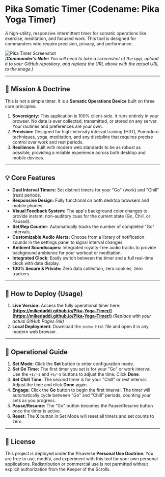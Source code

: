 # Pika Somatic Timer (Codename: Pika Yoga Timer)

A high-utility, responsive intermittent timer for somatic operations like exercise, meditation, and focused work. This tool is designed for commanders who require precision, privacy, and performance.

![Pika Timer Screenshot](https://user-images.githubusercontent.com/your-username/your-repo/your-screenshot-filename.png)  
*(**Commander's Note:** You will need to take a screenshot of the app, upload it to your GitHub repository, and replace the URL above with the actual URL to the image.)*

---

## 🧭 Mission & Doctrine

This is not a simple timer. It is a **Somatic Operations Device** built on three core principles:

1.  **Sovereignty:** This application is 100% client-side. It runs entirely in your browser. No data is ever collected, transmitted, or stored on any server. Your routines and preferences are your own.
2.  **Precision:** Designed for high-intensity interval training (HIIT), Pomodoro techniques, yoga, meditation, and any discipline that requires precise control over work and rest periods.
3.  **Resilience:** Built with modern web standards to be as robust as possible, providing a reliable experience across both desktop and mobile devices.

---

## 💡 Core Features

*   **Dual Interval Timers:** Set distinct timers for your "Go" (work) and "Chill" (rest) periods.
*   **Responsive Design:** Fully functional on both desktop browsers and mobile phones.
*   **Visual Feedback System:** The app's background color changes to provide instant, non-auditory cues for the current state (Go, Chill, or Paused).
*   **Set/Rep Counter:** Automatically tracks the number of completed "Go" intervals.
*   **Customizable Audio Alerts:** Choose from a library of notification sounds in the settings panel to signal interval changes.
*   **Ambient Soundscapes:** Integrated royalty-free audio tracks to provide background ambience for your workout or meditation.
*   **Integrated Clock:** Easily switch between the timer and a full real-time clock with date display.
*   **100% Secure & Private:** Zero data collection, zero cookies, zero trackers.

---

## 🚀 How to Deploy (Usage)

1.  **Live Version:** Access the fully operational timer here: **[https://mikedaddi.github.io/Pika-Yoga-Timer/](https://mikedaddi.github.io/Pika-Yoga-Timer/)** *(Replace with your actual GitHub Pages link)*
2.  **Local Deployment:** Download the `index.html` file and open it in any modern web browser.

---

## 🔧 Operational Guide

1.  **Set Mode:** Click the **Set** button to enter configuration mode.
2.  **Set Go Time:** The first timer you set is for your "Go" or work interval. Use the `+1/-1` and `+5/-5` buttons to adjust the time. Click **Done**.
3.  **Set Chill Time:** The second timer is for your "Chill" or rest interval. Adjust the time and click **Done** again.
4.  **Engage:** Click the **Go** button to begin the first interval. The timer will automatically cycle between "Go" and "Chill" periods, counting your sets as you progress.
5.  **Pause/Resume:** The "Go" button becomes the Pause/Resume button once the timer is active.
6.  **Reset:** The **X** button in Set Mode will reset all timers and set counts to zero.

---

## 📜 License

This project is deployed under the Pikaverse **Personal Use Doctrine**. You are free to use, modify, and experiment with this tool for your own personal applications. Redistribution or commercial use is not permitted without explicit authorization from the Keeper of the Scrolls.
